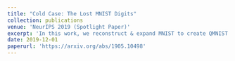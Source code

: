 ```yaml
---
title: "Cold Case: The Lost MNIST Digits"
collection: publications
venue: 'NeurIPS 2019 (Spotlight Paper)'
excerpt: 'In this work, we reconstruct & expand MNIST to create QMNIST. We use this dataset to test for overfitting to standard datasets.'
date: 2019-12-01
paperurl: 'https://arxiv.org/abs/1905.10498'
---
```

